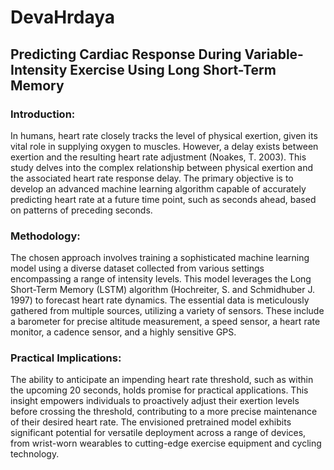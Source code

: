 # DevaHrdaya

<h2>Predicting Cardiac Response During Variable-Intensity Exercise Using Long Short-Term Memory</h2>

<h3>Introduction:</h3>
In humans, heart rate closely tracks the level of physical exertion, given its vital role in supplying oxygen to muscles. However, a delay exists between exertion and the resulting heart rate adjustment (Noakes, T. 2003). This study delves into the complex relationship between physical exertion and the associated heart rate response delay. The primary objective is to develop an advanced machine learning algorithm capable of accurately predicting heart rate at a future time point, such as
seconds ahead, based on patterns of preceding
seconds.

<h3>Methodology:</h3>
The chosen approach involves training a sophisticated machine learning model using a diverse dataset collected from various settings encompassing a range of intensity levels. This model leverages the Long Short-Term Memory (LSTM) algorithm (Hochreiter, S. and Schmidhuber J. 1997) to forecast heart rate dynamics. The essential data is meticulously gathered from multiple sources, utilizing a variety of sensors. These include a barometer for precise altitude measurement, a speed sensor, a heart rate monitor, a cadence sensor, and a highly sensitive GPS.

<h3>Practical Implications:</h3>
The ability to anticipate an impending heart rate threshold, such as within the upcoming 20 seconds, holds promise for practical applications. This insight empowers individuals to proactively adjust their exertion levels before crossing the threshold, contributing to a more precise maintenance of their desired heart rate. The envisioned pretrained model exhibits significant potential for versatile deployment across a range of devices, from wrist-worn wearables to cutting-edge exercise equipment and cycling technology.
